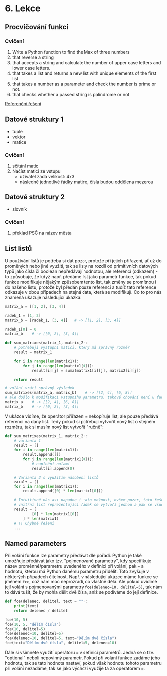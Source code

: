 # 6. Lekce

## Procvičování funkcí

### Cvičení

1. Write a Python function to find the Max of three numbers
2. that reverse a string
3. that accepts a string and calculate the number of upper case letters and lower case letters.
4. that takes a list and returns a new list with unique elements of the first list
5. that takes a number as a parameter and check the number is prime or not.
6. that checks whether a passed string is palindrome or not

[Referenční řešení](_examples/lesson4/index)

## Datové struktury 1

-   tuple
-   vektor
-   matice

### Cvičení

1. sčítání matic
2. Načíst matici ze vstupu
    - uživatel zadá velikost: 4x3
    - následně jednotlivé řádky matice, čísla budou oddělena mezerou

## Datové struktury 2

-   slovník

### Cvičení

1. překlad PSČ na název města

## List listů

U používání listů je potřeba si dát pozor, protože při jejich přiřazení, ať už do proměných nebo jiné využití, tak se listy na rozdíl od primitivních datových typů jako čísla či boolean nepředávají hodnotou, ale referencí (odkazem) - to způsobuje, že když např. předáme list jako parametr funkce, tak pokud funkce modifikuje nějakým způsobem tento list, tak změny se promítnou i do našeho listu, protože byl předán pouze referencí a tudíž tato reference odkazuje v obou případech na stejná data, která se modifikují. Co to pro nás znamená ukazuje následující ukázka:

```python
matrix_a = [[1, 2], [3, 4]]

radek_1 = [1, 2]
matrix_b = [radek_1, [3, 4]]   # -> [[1, 2], [3, 4]]

radek_1[0] = 0
matrix_b    # -> [[0, 2], [3, 4]]

def sum_matrixes(matrix_1, matrix_2):
    # potřebuji výstupní matici, který má správný rozměr
    result = matrix_1

    for i in range(len(matrix1)):
        for j in range(len(matrix1[0])):
            result[i][j] = suma(matrix1[i][j], matrix2[i][j])

    return result

# volání vrátí správný výsledek
sum_matrixes(matrix_a, matrix_b)    # -> [[2, 4], [6, 8]]
# ale došlo k modifikaci vstupního parametru, takové chování není u funkce pro sčítání chtěné!!
matrix_a    # -> [[2, 4], [6, 8]]
matrix_b    # -> [[0, 2], [3, 4]]
```

V ukázce vidíme, že operátor přiřazení `=` nekopíruje list, ale pouze předává referenci na daný list. Tedy pokud si potřebuji vytvořit nový list o stejném rozměru, tak si musím nový list vytvořit "ručně":

```python
def sum_matrixes(matrix_1, matrix_2):
    # varianta 1
    result = []
    for i in range(len(matrix1)):
        result.append([])
        for j in range(len(matrix1[0])):
            # naplnění nulami
            result[i].append(0)

    # Varianta 2 s využitím násobení listů
    result = []
    for i in range(len(matrix1)):
        result.append([0] * len(matrix1[0]))

    # Intuitivně nás asi napadne i tato možnost, ovšem pozor, toto řešení není správné!!
    # vnitřní list reprezentující řádek se vytvoří jednou a pak se všude vloží jako reference - všechny řádky budou sdílet stejná data -> budou míst totožnou hodnotu při změně libovolného řádku
    result = [
            [0] * len(matrix1[0])
        ] * len(matrix1)
    # !! Chybné řešení
    ...

```

## Named parameters

Při volání funkce lze parametry předávat dle pořadí. Python je také umožňuje předávat jako tzv. "pojmenované parametry", kdy specifikuje název proměnné/parametru uvedeného v definici při volání, pak `=` a hodnotu, kterou má Python danému parametru přidělit. Toto zvyšuje v některých případech čitelnost. Např. v následující ukázce máme funkce se jménem `fce`, což nám moc neprozradí, co vlastně dělá. Ale pokud uvidímě její volání s pojmenovanými parametry `fce(delenec=10, delitel=5)`, tak nám to dává tušit, že by mohla dělit dvě čísla, aniž se podíváme do její definice.

```python
def fce(delenec, delitel, text = ""):
    print(text)
    return delenec / delitel

fce(10, 5)
fce(10, 5, "dělím čísla")
fce(10, delitel=5)
fce(delenec=10, delitel=5)
fce(delenec=10, delitel=5, text="Dělím dvě čísla")
fce(text="Dělím dvě čísla", delitel=5, delenec=10)
```

Dále si všimněte využití operátoru `=` v definici parametrů. Jedná se o tzv. "optional" neboli nepovinný parametr. Pokud při volání funkce zadáme jeho hodnotu, tak se tato hodnota nastaví, pokud však hodnotu tohoto parametru při volání nezadáme, tak se jako výchozi využije ta za operátorem `=`.

